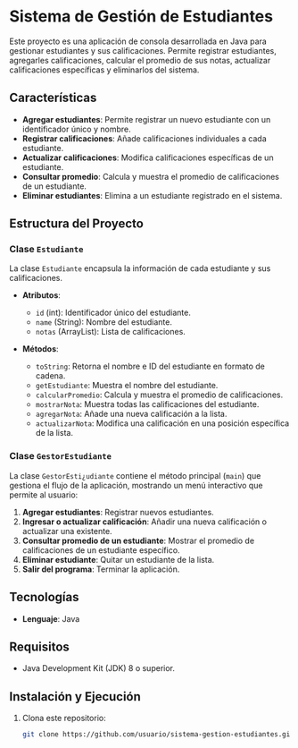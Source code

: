 # Sistema de Gestión de Estudiantes

Este proyecto es una aplicación de consola desarrollada en Java para gestionar estudiantes y sus calificaciones. Permite registrar estudiantes, agregarles calificaciones, calcular el promedio de sus notas, actualizar calificaciones específicas y eliminarlos del sistema.

## Características

- **Agregar estudiantes**: Permite registrar un nuevo estudiante con un identificador único y nombre.
- **Registrar calificaciones**: Añade calificaciones individuales a cada estudiante.
- **Actualizar calificaciones**: Modifica calificaciones específicas de un estudiante.
- **Consultar promedio**: Calcula y muestra el promedio de calificaciones de un estudiante.
- **Eliminar estudiantes**: Elimina a un estudiante registrado en el sistema.

## Estructura del Proyecto
### Clase `Estudiante`

La clase `Estudiante` encapsula la información de cada estudiante y sus calificaciones.

- **Atributos**:
    - `id` (int): Identificador único del estudiante.
    - `name` (String): Nombre del estudiante.
    - `notas` (ArrayList<Double>): Lista de calificaciones.

- **Métodos**:
    - `toString`: Retorna el nombre e ID del estudiante en formato de cadena.
    - `getEstudiante`: Muestra el nombre del estudiante.
    - `calcularPromedio`: Calcula y muestra el promedio de calificaciones.
    - `mostrarNota`: Muestra todas las calificaciones del estudiante.
    - `agregarNota`: Añade una nueva calificación a la lista.
    - `actualizarNota`: Modifica una calificación en una posición específica de la lista.

### Clase `GestorEstudiante`

La clase `GestorEsti¿udiante` contiene el método principal (`main`) que gestiona el flujo de la aplicación, mostrando un menú interactivo que permite al usuario:

1. **Agregar estudiantes**: Registrar nuevos estudiantes.
2. **Ingresar o actualizar calificación**: Añadir una nueva calificación o actualizar una existente.
3. **Consultar promedio de un estudiante**: Mostrar el promedio de calificaciones de un estudiante específico.
4. **Eliminar estudiante**: Quitar un estudiante de la lista.
5. **Salir del programa**: Terminar la aplicación.

## Tecnologías

- **Lenguaje**: Java

## Requisitos

- Java Development Kit (JDK) 8 o superior.

## Instalación y Ejecución

1. Clona este repositorio:
   ```bash
   git clone https://github.com/usuario/sistema-gestion-estudiantes.git
